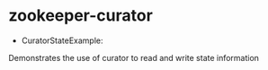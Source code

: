 # zookeeper-curator

* CuratorStateExample:

Demonstrates the use of curator to read and write state information


